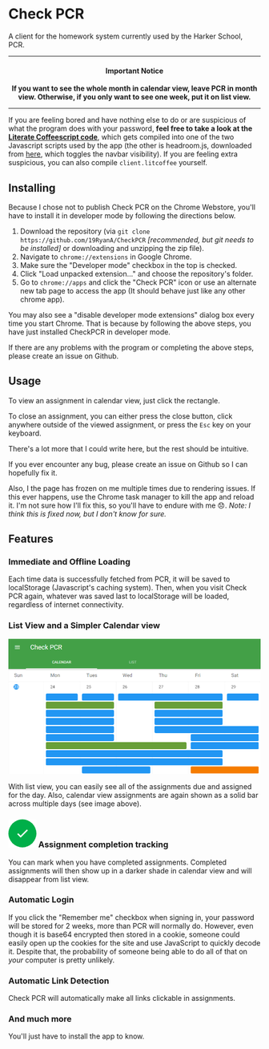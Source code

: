Check PCR
========

A client for the homework system currently used by the Harker School, PCR.

********************************************************************************************************************************************************************
#### <center>Important Notice</center>
**<center>If you want to see the whole month in calendar view, leave PCR in month view. Otherwise, if you only want to see one week, put it on list view.</center>**
********************************************************************************************************************************************************************

If you are feeling bored and have nothing else to do or are suspicious of what the program does with your password, **feel free to take a look at the [Literate Coffeescript code](client.litcoffee)**, which gets compiled into one of the two Javascript scripts used by the app (the other is headroom.js, downloaded from [here](http://wicky.nillia.ms/headroom.js/), which toggles the navbar visibility). If you are feeling extra suspicious, you can also compile `client.litcoffee` yourself.

Installing
----------
Because I chose not to publish Check PCR on the Chrome Webstore, you'll have to install it in developer mode by following the directions below.

1. Download the repository (via `git clone https://github.com/19RyanA/CheckPCR` *[recommended, but git needs to be installed]* or downloading and unzipping the zip file).
2. Navigate to `chrome://extensions` in Google Chrome.
3. Make sure the "Developer mode" checkbox in the top is checked.
4. Click "Load unpacked extension..." and choose the repository's folder.
5. Go to `chrome://apps` and click the "Check PCR" icon or use an alternate new tab page to access the app (It should behave just like any other chrome app).

You may also see a "disable developer mode extensions" dialog box every time you start Chrome. That is because by following the above steps, you have just installed CheckPCR in developer mode.

If there are any problems with the program or completing the above steps, please create an issue on Github.

Usage
-----
To view an assignment in calendar view, just click the rectangle.

To close an assignment, you can either press the close button, click anywhere outside of the viewed assignment, or press the `Esc` key on your keyboard.

There's a lot more that I could write here, but the rest should be intuitive.

If you ever encounter any bug, please create an issue on Github so I can hopefully fix it.

Also, I the page has frozen on me multiple times due to rendering issues. If this ever happens, use the Chrome task manager to kill the app and reload it. I'm not sure how I'll fix this, so you'll have to endure with me :disappointed:. *Note: I think this is fixed now, but I don't know for sure.*

Features
--------
### Immediate and Offline Loading
Each time data is successfully fetched from PCR, it will be saved to localStorage (Javascript's caching system).
Then, when you visit Check PCR again, whatever was saved last to localStorage will be loaded, regardless of internet connectivity.

### List View and a Simpler Calendar view
![Calendar View](images/calendar.png?raw=true)

With list view, you can easily see all of the assignments due and assigned for the day.
Also, calendar view assignments are again shown as a solid bar across multiple days (see image above).

### ![Calendar View](images/check.png?raw=true) Assignment completion tracking
You can mark when you have completed assignments. Completed assignments will then show up in a darker shade in calendar view and will disappear from list view.

### Automatic Login
If you click the "Remember me" checkbox when signing in, your password will be stored for 2 weeks, more than PCR will normally do. However, even though it is base64 encrypted then stored in a cookie, someone could easily open up the cookies for the site and use JavaScript to quickly decode it. Despite that, the probability of someone being able to do all of that on *your* computer is pretty unlikely.

### Automatic Link Detection
Check PCR will automatically make all links clickable in assignments.

### And much more
You'll just have to install the app to know.

